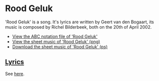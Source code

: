 # Rood Geluk

'Rood Geluk' is a song. It's lyrics are written by
Geert van den Bogaart, its music is composed by Richel Bilderbeek, both
on the 20th of April 2002.

 * [View the ABC notation file of 'Rood Geluk'](https://github.com/richelbilderbeek/abc/blob/master/RoodGeluk.abc)
 * [View the sheet music of 'Rood Geluk' (png)](11_rood_geluk.png)
 * [Download the sheet music of 'Rood Geluk' (ps)](11_rood_geluk.ps)

## [Lyrics](11_rood_geluk.txt)

See [here](11_rood_geluk.txt).
